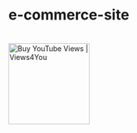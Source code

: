 # e-commerce-site
<h1></h1>
<td valign="middle" align="center">
      <a href="https://views4you.com/buy-youtube-views/" rel="nofollow">
        <img src="https://views4you.com/wp-content/uploads/2022/08/logo@2x.png" alt="Buy YouTube Views | Views4You" data-canonical-src="https://swiperjs.com/images/sponsors/gambleonlineaustralia.png" style="max-width: 100%;" width="160">
      </a>
    </td>
